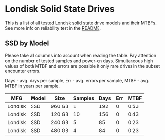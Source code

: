 Londisk Solid State Drives
==========================

This is a list of all tested Londisk solid state drive models and their MTBFs. See
more info on reliability test in the [README](https://github.com/linuxhw/SMART).

SSD by Model
------------

Please take all columns into account when reading the table. Pay attention on the
number of tested samples and power-on days. Simultaneous high values of both MTBF
and errors are possible if only rare drives in the subset encounter errors.

Days - avg. days per sample,
Err  - avg. errors per sample,
MTBF - avg. MTBF in years per sample.

| MFG       | Model              | Size   | Samples | Days  | Err   | MTBF |
|-----------|--------------------|--------|---------|-------|-------|------|
| Londisk   | SSD                | 960 GB | 1       | 192   | 0     | 0.53   |
| Londisk   | SSD                | 120 GB | 10      | 156   | 0     | 0.43   |
| Londisk   | SSD                | 240 GB | 5       | 85    | 0     | 0.23   |
| Londisk   | SSD                | 480 GB | 4       | 84    | 0     | 0.23   |
